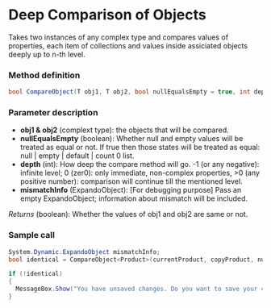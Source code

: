 # Deep Comparison of Objects
Takes two instances of any complex type and compares values of properties, each item of collections and values inside assiciated objects deeply up to n-th level.

### Method definition
````c#
bool CompareObject(T obj1, T obj2, bool nullEqualsEmpty = true, int depth = -1, dynamic mismatchInfo = null);
````

### Parameter description
* **obj1 & obj2** (complext type): the objects that will be compared.
* **nullEqualsEmpty** (boolean): Whether null and empty values will be treated as equal or not. If true then those states will be treated as equal: null | empty | default | count 0 list.
* **depth** (int): How deep the compare method will go. -1 (or any negative): infinite level; 0 (zer0): only immediate, non-complex properties, >0 (any positive number): comparison will continue till the mentioned level.
* **mismatchInfo** (ExpandoObject): [For debugging purpose] Pass an empty ExpandoObject; information about mismatch will be included.

*Returns* (boolean): Whether the values of obj1 and obj2 are same or not.

### Sample call
````c#
System.Dynamic.ExpandoObject mismatchInfo;
bool identical = CompareObject<Product>(currentProduct, copyProduct, nullEqualsEmpty: true, mismatchInfo: mismatchInfo);

if (!identical)
{
  MessageBox.Show("You have unsaved changes. Do you want to save your changes?", "Confirmation", MessageBoxButton.YesNoCancel, MessageBoxImage.Warning);
}
````
